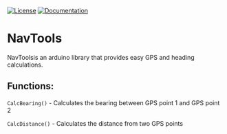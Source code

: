 [![License](https://badgen.net/github/license/open-source-autonomous-boat/NavTools)](https://github.com/Open-Source-Autonomous-Boat/NavTools/blob/main/LICENSE.md)
[![Documentation](https://badgen.net/badge/icon/Documentation?icon=github&label)](https://docs.osab.xyz/libraries/navtools/)

# NavTools

NavToolsis an arduino library that provides easy GPS and heading calculations.

## Functions:

`CalcBearing()` - Calculates the bearing between GPS point 1 and GPS point 2

`CalcDistance()` - Calculates the distance from two GPS points
